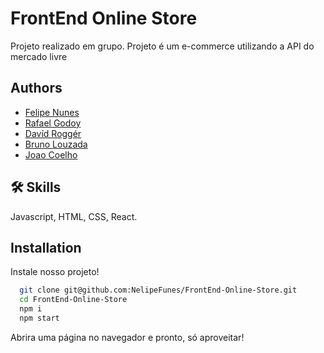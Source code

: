 
# FrontEnd Online Store

Projeto realizado em grupo.
Projeto é um e-commerce utilizando a API do mercado livre

## Authors

- [Felipe Nunes](https://github.com/NelipeFunes)
- [Rafael Godoy](https://github.com/Rafaqfg)
- [Davíd Roggér](https://github.com/davidrogger)
- [Bruno Louzada](https://github.com/brunaumLL)
- [Joao Coelho](https://github.com/joaocoelhoo)


## 🛠 Skills
Javascript, HTML, CSS, React.


## Installation

Instale nosso projeto!

```bash
  git clone git@github.com:NelipeFunes/FrontEnd-Online-Store.git
  cd FrontEnd-Online-Store
  npm i
  npm start
```

Abrira uma página no navegador e pronto, só aproveitar!
    
